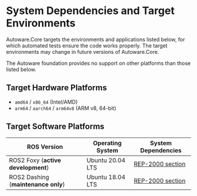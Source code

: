 # System Dependencies and Target Environments

Autoware.Core targets the environments and applications listed below, for which automated tests ensure the code works properly. The target environments may change in future versions of Autoware.Core.

The Autoware foundation provides no support on other platforms than those listed below.

## Target Hardware Platforms

- `amd64` / `x86_64` (Intel/AMD)
- `arm64` / `aarch64` / `arm64v8` (ARM v8, 64-bit)

## Target Software Platforms

| ROS Version                         | Operating System | System Dependencies                                                                            |
| ----------------------------------- | ---------------- | ---------------------------------------------------------------------------------------------- |
| ROS2 Foxy (**active development**)  | Ubuntu 20.04 LTS | [REP-2000 section](https://www.ros.org/reps/rep-2000.html#foxy-fitzroy-may-2020-may-2023)      |
| ROS2 Dashing (**maintenance only**) | Ubuntu 18.04 LTS | [REP-2000 section](https://www.ros.org/reps/rep-2000.html#dashing-diademata-may-2019-may-2021) |

